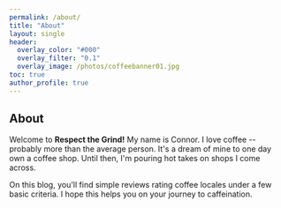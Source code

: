 ```yaml
---
permalink: /about/
title: "About"
layout: single
header:
  overlay_color: "#000"
  overlay_filter: "0.1"
  overlay_image: /photos/coffeebanner01.jpg
toc: true
author_profile: true
---
```


## About

Welcome to **Respect the Grind!**  My name is Connor.  I love coffee -- probably more than the average person.  It's a dream of mine to one day own a coffee shop.  Until then, I'm pouring hot takes on shops I come across. 

On this blog, you'll find simple reviews rating coffee locales under a few basic criteria. I hope this helps you on your journey to caffeination. 

